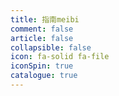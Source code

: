 ```yaml
---
title: 指南meibi
comment: false
article: false
collapsible: false
icon: fa-solid fa-file
iconSpin: true
catalogue: true
---
```

